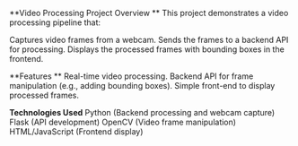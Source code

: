 **Video Processing Project Overview **
This project demonstrates a video processing pipeline that:

Captures video frames from a webcam. Sends the frames to a backend API for processing. Displays the processed frames with bounding boxes in the frontend.

**Features **
Real-time video processing. Backend API for frame manipulation (e.g., adding bounding boxes). Simple front-end to display processed frames.

**Technologies Used**
Python (Backend processing and webcam capture) Flask (API development) OpenCV (Video frame manipulation) HTML/JavaScript (Frontend display)
